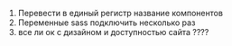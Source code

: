 1. Перевести в единый регистр  название компонентов
2. Переменные sass подключить несколько раз 
3. все ли ок с дизайном и доступностью сайта ????